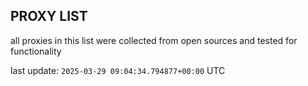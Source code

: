 ## PROXY LIST

all proxies in this list were collected from open sources and tested for functionality

last update: `2025-03-29 09:04:34.794877+00:00` UTC